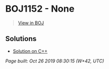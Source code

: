 # BOJ1152 - None

> [View in BOJ](https://www.acmicpc.net/problem/1152)

## Solutions
- [Solution on C++](1152%20단어의%20개수.cpp)


_Page built: Oct 26 2019 08:30:15 (W+42, UTC)_
